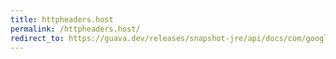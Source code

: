 ```yaml
---
title: httpheaders.host
permalink: /httpheaders.host/
redirect_to: https://guava.dev/releases/snapshot-jre/api/docs/com/google/common/net/HttpHeaders.html#HOST
---
```

